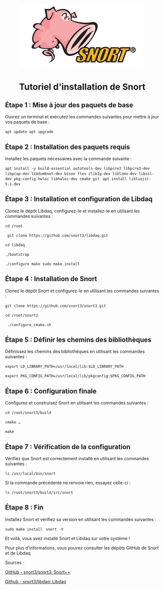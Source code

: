 <p align="center">
    <img src="snort.jpg" alt="PartageRO" style="width: 400px;" />
</p>
<h1 align="center">Tutoriel d'installation de Snort</h1>
 
## Étape 1 : Mise à jour des paquets de base
Ouvrez un terminal et exécutez les commandes suivantes pour mettre à jour vos paquets de base :

```apt update apt upgrade```


## Étape 2 : Installation des paquets requis
Installez les paquets nécessaires avec la commande suivante :

```apt install -y build-essential autotools-dev libpcre3 libpcre3-dev libpcap-dev libdumbnet-dev bison flex zlib1g-dev liblzma-dev libssl-dev pkg-config hwloc libhwloc-dev cmake git ```
```apt install libluajit-5.1-dev```


## Étape 3 : Installation et configuration de Libdaq
Clonez le dépôt Libdaq, configurez-le et installez-le en utilisant les commandes suivantes :

```cd /root```

``` git clone https://github.com/snort3/libdaq.git```

``` cd libdaq ```

```./bootstrap ```

```./configure make sudo make install```


## Étape 4 : Installation de Snort
Clonez le dépôt Snort et configurez-le en utilisant les commandes suivantes :

```git clone https://github.com/snort3/snort3.git ```

```cd /root/snort3```

``` ./configure_cmake.sh```


## Étape 5 : Définir les chemins des bibliothèques 
Définissez les chemins des bibliothèques en utilisant les commandes suivantes :

```export LD_LIBRARY_PATH=/usr/local/lib:$LD_LIBRARY_PATH ```

```export PKG_CONFIG_PATH=/usr/local/lib/pkgconfig:$PKG_CONFIG_PATH```


## Étape 6 : Configuration finale
Configurez et construisez Snort en utilisant les commandes suivantes :

``` cd /root/snort3/build ```

```cmake … ``` 

```make ```


## Étape 7 : Vérification de la configuration
Vérifiez que Snort est correctement installé en utilisant les commandes suivantes :

```ls /usr/local/bin/snort```

Si la commande précédente ne renvoie rien, essayez celle-ci :

```ls /root/snort3/build/src/snort```


## Étape 8 : Fin
Installez Snort et vérifiez sa version en utilisant les commandes suivantes :

```sudo make install ```
```snort -V```


Et voilà, vous avez installé Snort et Libdaq sur votre système !

Pour plus d'informations, vous pouvez consulter les dépôts GitHub de Snort et de Libdaq.

Sources :

[GitHub - snort3/snort3: Snort++](https://github.com/snort3/snort3)

[Github - snort3/libdaq: Libdaq ](https://github.com/snort3/libdaq)
